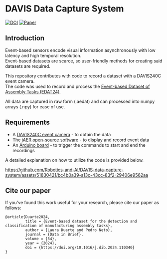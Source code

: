 # DAVIS Data Capture System

[![DOI](https://zenodo.org/badge/741917894.svg)](https://zenodo.org/doi/10.5281/zenodo.10569637)
[![Paper](https://img.shields.io/badge/Paper-10.1016/j.dib.2024.110340-blue)](https://doi.org/10.1016/j.dib.2024.110340)

## Introduction

Event-based sensors encode visual information asynchronously with low latency and high temporal resolution.  
Event-based datasets are scarce, so user-friendly methods for creating said datasets are required.

This repository contributes with code to record a dataset with a DAVIS240C event camera.  
The code was used to record and process the <a href="https://zenodo.org/records/10562563">Event-based Dataset of Assembly Tasks (EDAT24)</a>.

All data are captured in raw form (.aedat) and can processed into numpy arrays (.npy) for ease of use.

## Requirements

- A <a href="https://docs.inivation.com/_static/hardware_guides/davis240.pdf">DAVIS240C event camera</a> - to obtain the data
- The <a href="http://jaerproject.org">jAER open-source software</a> - to display and record event data
- An <a href="https://www.arduino.cc">Arduino board</a> - to trigger the commands to start and end the recordings

A detailed explanation on how to utilize the code is provided below.

https://github.com/Robotics-and-AI/DAVIS-data-capture-system/assets/51830421/bc4b0a39-a13c-43cc-83f2-29406e9562aa

## Cite our paper
If you've found this work useful for your research, please cite our paper as follows:

```
@article{Duarte2024,
         title = {Event-based dataset for the detection and classification of manufacturing assembly tasks},
         author = {Laura Duarte and Pedro Neto},
         journal = {Data in Brief},
         volume = {54},
         year = {2024},
         doi = {https://doi.org/10.1016/j.dib.2024.110340}
}
```




